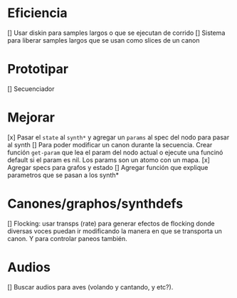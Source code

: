 # Eficiencia
[] Usar diskin para samples largos o que se ejecutan de corrido
[] Sistema para liberar samples largos que se usan como slices de un canon

# Prototipar
[] Secuenciador

# Mejorar
[x] Pasar el `state` al `synth*` y agregar un `params` al spec del nodo para pasar al synth
[] Para poder modificar un canon durante la secuencia. Crear función `get-param` que lea el param del nodo actual o ejecute una funcinó default si el param es nil. Los params son un atomo con un mapa.
[x] Agregar specs para grafos y estado
[] Agregar función que explique parametros que se pasan a los synth*

# Canones/graphos/synthdefs
[] Flocking: usar transps (rate) para generar efectos de flocking donde diversas voces puedan ir modificando la manera en que se transporta un canon. Y para controlar paneos también.


# Audios
[] Buscar audios para aves (volando y cantando, y etc?).
